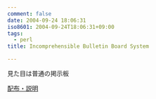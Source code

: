 ```yaml
---
comment: false
date: 2004-09-24 18:06:31
iso8601: 2004-09-24T18:06:31+09:00
tags:
  - perl
title: Incomprehensible Bulletin Board System

---
```


<div class="entry-body">
  <p>見た目は普通の掲示板</p>

  <p><a href="https://www.nqou.net">配布・説明</a></p>
</div>
